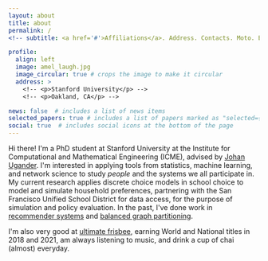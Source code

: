```yaml
---
layout: about
title: about
permalink: /
<!-- subtitle: <a href='#'>Affiliations</a>. Address. Contacts. Moto. Etc. -->

profile:
  align: left
  image: amel_laugh.jpg
  image_circular: true # crops the image to make it circular
  address: >
    <!-- <p>Stanford University</p> -->
    <!-- <p>Oakland, CA</p> -->

news: false  # includes a list of news items
selected_papers: true # includes a list of papers marked as "selected={true}"
social: true  # includes social icons at the bottom of the page
---
```


Hi there! I'm a PhD student at Stanford University at the Institute for
Computational and Mathematical Engineering (ICME), advised by [Johan
Ugander](https://stanford.edu/~jugander/). I'm interested in applying tools from
statistics, machine learning, and network science to study *people* and the
systems we all participate in. My current research applies discrete choice
models in school choice to model and simulate household preferences, partnering
with the San Francisco Unified School District for data access, for the purpose
of simulation and policy evaluation. In the past, I've done work in
[recommender systems](https://cs229.stanford.edu/proj2018/report/22.pdf) and
[balanced graph partitioning](https://dl.acm.org/doi/abs/10.1145/3394486.3403239).

<!-- I got my bachelors and masters from Penn State University in Engineering Science and Mechanics in 2016-17. I was advised by Francesco Costanzo and wrote my thesis on computational methods for bio-fluid mechanics. It received our departmental Dr. Fenlon Award for Outstanding Undergraduate thesis. -->

I'm also very good at [ultimate frisbee](http://furyultimate.com/), earning
World and National titles in 2018 and 2021, am always listening to music, and
drink a cup of chai (almost) everyday.

